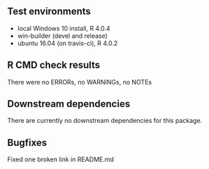 ## Test environments
* local Windows 10 install, R 4.0.4
* win-builder (devel and release)
* ubuntu 16.04 (on travis-ci), R 4.0.2


## R CMD check results
There were no ERRORs, no WARNINGs, no NOTEs


## Downstream dependencies
There are currently no downstream dependencies for this package.

## Bugfixes

Fixed one broken link in README.md